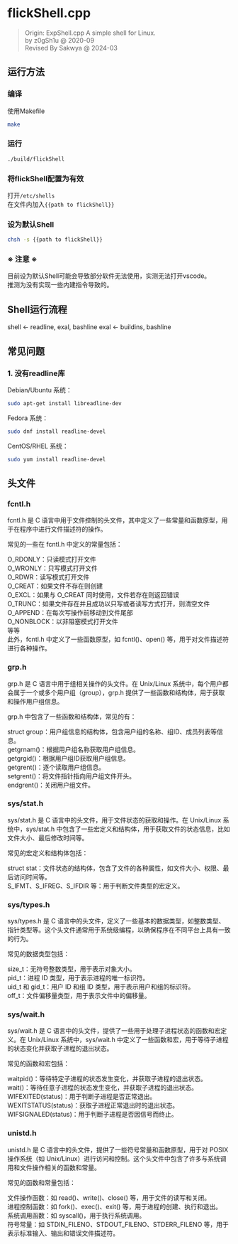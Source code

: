 # flickShell.cpp

> Origin: ExpShell.cpp
> A simple shell for Linux.  
> by z0gSh1u @ 2020-09  
> Revised By Sakwya @ 2024-03  

## 运行方法

### 编译

使用Makefile

```bash
make
```

### 运行

```bash
./build/flickShell
```

### 将flickShell配置为有效

打开`/etc/shells`  
在文件内加入`{{path to flickShell}}`

### 设为默认Shell

```bash
chsh -s {{path to flickShell}}
```

### ※ 注意 ※

目前设为默认Shell可能会导致部分软件无法使用，实测无法打开vscode。  
推测为没有实现一些内建指令导致的。

## Shell运行流程

shell <- readline, exal, bashline
exal <- buildins, bashline

## 常见问题

### 1. 没有readline库

Debian/Ubuntu 系统：

```bash
sudo apt-get install libreadline-dev  
```

Fedora 系统：

```bash
sudo dnf install readline-devel  
```

CentOS/RHEL 系统：

```bash
sudo yum install readline-devel  
```

## 头文件

### fcntl.h  

fcntl.h 是 C 语言中用于文件控制的头文件，其中定义了一些常量和函数原型，用于在程序中进行文件描述符的操作。  

常见的一些在 fcntl.h 中定义的常量包括：  

O_RDONLY：只读模式打开文件  
O_WRONLY：只写模式打开文件  
O_RDWR：读写模式打开文件  
O_CREAT：如果文件不存在则创建  
O_EXCL：如果与 O_CREAT 同时使用，文件若存在则返回错误  
O_TRUNC：如果文件存在并且成功以只写或者读写方式打开，则清空文件
O_APPEND：在每次写操作前移动到文件尾部  
O_NONBLOCK：以非阻塞模式打开文件  
等等  
此外，fcntl.h 中定义了一些函数原型，如 fcntl()、open() 等，用于对文件描述符进行各种操作。  

### grp.h

grp.h 是 C 语言中用于组相关操作的头文件。在 Unix/Linux 系统中，每个用户都会属于一个或多个用户组（group），grp.h 提供了一些函数和结构体，用于获取和操作用户组信息。  

grp.h 中包含了一些函数和结构体，常见的有：  

struct group：用户组信息的结构体，包含用户组的名称、组ID、成员列表等信息。  
getgrnam()：根据用户组名称获取用户组信息。  
getgrgid()：根据用户组ID获取用户组信息。  
getgrent()：逐个读取用户组信息。  
setgrent()：将文件指针指向用户组文件开头。  
endgrent()：关闭用户组文件。  

### sys/stat.h

sys/stat.h 是 C 语言中的头文件，用于文件状态的获取和操作。在 Unix/Linux 系统中，sys/stat.h 中包含了一些宏定义和结构体，用于获取文件的状态信息，比如文件大小、最后修改时间等。  

常见的宏定义和结构体包括：  

struct stat：文件状态的结构体，包含了文件的各种属性，如文件大小、权限、最后访问时间等。  
S_IFMT、S_IFREG、S_IFDIR 等：用于判断文件类型的宏定义。  

### sys/types.h

sys/types.h 是 C 语言中的头文件，定义了一些基本的数据类型，如整数类型、指针类型等。这个头文件通常用于系统级编程，以确保程序在不同平台上具有一致的行为。  

常见的数据类型包括：  

size_t：无符号整数类型，用于表示对象大小。  
pid_t：进程 ID 类型，用于表示进程的唯一标识符。  
uid_t 和 gid_t：用户 ID 和组 ID 类型，用于表示用户和组的标识符。  
off_t：文件偏移量类型，用于表示文件中的偏移量。  

### sys/wait.h

sys/wait.h 是 C 语言中的头文件，提供了一些用于处理子进程状态的函数和宏定义。在 Unix/Linux 系统中，sys/wait.h 中定义了一些函数和宏，用于等待子进程的状态变化并获取子进程的退出状态。  

常见的函数和宏包括：  

waitpid()：等待特定子进程的状态发生变化，并获取子进程的退出状态。  
wait()：等待任意子进程的状态发生变化，并获取子进程的退出状态。  
WIFEXITED(status)：用于判断子进程是否正常退出。  
WEXITSTATUS(status)：获取子进程正常退出时的退出状态。  
WIFSIGNALED(status)：用于判断子进程是否因信号而终止。  

### unistd.h

unistd.h 是 C 语言中的头文件，提供了一些符号常量和函数原型，用于对 POSIX 操作系统（如 Unix/Linux）进行访问和控制。这个头文件中包含了许多与系统调用和文件操作相关的函数和常量。  

常见的函数和常量包括：  

文件操作函数：如 read()、write()、close() 等，用于文件的读写和关闭。  
进程控制函数：如 fork()、exec()、exit() 等，用于进程的创建、执行和退出。  
系统调用函数：如 syscall()，用于执行系统调用。  
符号常量：如 STDIN_FILENO、STDOUT_FILENO、STDERR_FILENO 等，用于表示标准输入、输出和错误文件描述符。  
